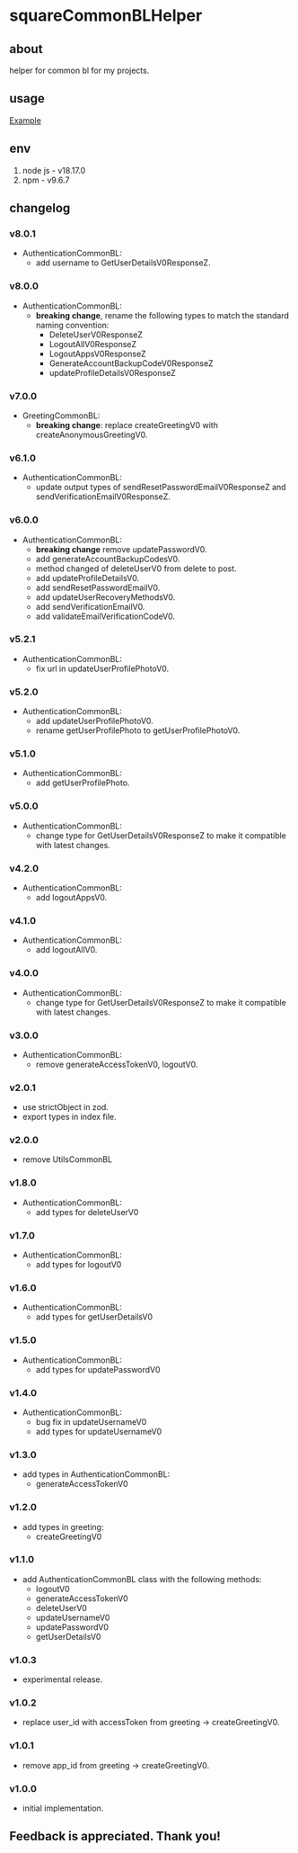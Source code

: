 # squareCommonBLHelper

## about

helper for common bl for my projects.

## usage

[Example](./example.js)

## env

1. node js - v18.17.0
2. npm - v9.6.7

## changelog

### v8.0.1

- AuthenticationCommonBL:
  - add username to GetUserDetailsV0ResponseZ.

### v8.0.0

- AuthenticationCommonBL:
  - **breaking change**, rename the following types to match the standard naming convention:
    - DeleteUserV0ResponseZ
    - LogoutAllV0ResponseZ
    - LogoutAppsV0ResponseZ
    - GenerateAccountBackupCodeV0ResponseZ
    - updateProfileDetailsV0ResponseZ

### v7.0.0

- GreetingCommonBL:
  - **breaking change**: replace createGreetingV0 with createAnonymousGreetingV0.

### v6.1.0

- AuthenticationCommonBL:
  - update output types of sendResetPasswordEmailV0ResponseZ and sendVerificationEmailV0ResponseZ.

### v6.0.0

- AuthenticationCommonBL:
  - **breaking change** remove updatePasswordV0.
  - add generateAccountBackupCodesV0.
  - method changed of deleteUserV0 from delete to post.
  - add updateProfileDetailsV0.
  - add sendResetPasswordEmailV0.
  - add updateUserRecoveryMethodsV0.
  - add sendVerificationEmailV0.
  - add validateEmailVerificationCodeV0.

### v5.2.1

- AuthenticationCommonBL:
  - fix url in updateUserProfilePhotoV0.

### v5.2.0

- AuthenticationCommonBL:
  - add updateUserProfilePhotoV0.
  - rename getUserProfilePhoto to getUserProfilePhotoV0.

### v5.1.0

- AuthenticationCommonBL:
  - add getUserProfilePhoto.

### v5.0.0

- AuthenticationCommonBL:
  - change type for GetUserDetailsV0ResponseZ to make it compatible with latest changes.

### v4.2.0

- AuthenticationCommonBL:
  - add logoutAppsV0.

### v4.1.0

- AuthenticationCommonBL:
  - add logoutAllV0.

### v4.0.0

- AuthenticationCommonBL:
  - change type for GetUserDetailsV0ResponseZ to make it compatible with latest changes.

### v3.0.0

- AuthenticationCommonBL:
  - remove generateAccessTokenV0, logoutV0.

### v2.0.1

- use strictObject in zod.
- export types in index file.

### v2.0.0

- remove UtilsCommonBL

### v1.8.0

- AuthenticationCommonBL:
  - add types for deleteUserV0

### v1.7.0

- AuthenticationCommonBL:
  - add types for logoutV0

### v1.6.0

- AuthenticationCommonBL:
  - add types for getUserDetailsV0

### v1.5.0

- AuthenticationCommonBL:
  - add types for updatePasswordV0

### v1.4.0

- AuthenticationCommonBL:
  - bug fix in updateUsernameV0
  - add types for updateUsernameV0

### v1.3.0

- add types in AuthenticationCommonBL:
  - generateAccessTokenV0

### v1.2.0

- add types in greeting:
  - createGreetingV0

### v1.1.0

- add AuthenticationCommonBL class with the following methods:
  - logoutV0
  - generateAccessTokenV0
  - deleteUserV0
  - updateUsernameV0
  - updatePasswordV0
  - getUserDetailsV0

### v1.0.3

- experimental release.

### v1.0.2

- replace user_id with accessToken from greeting -> createGreetingV0.

### v1.0.1

- remove app_id from greeting -> createGreetingV0.

### v1.0.0

- initial implementation.

## Feedback is appreciated. Thank you!
